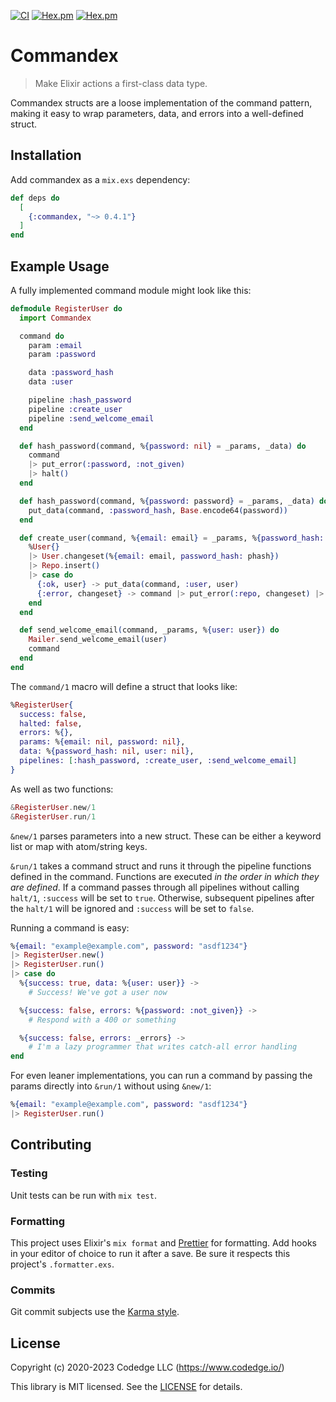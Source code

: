 [![CI](https://github.com/codedge-llc/commandex/actions/workflows/ci.yml/badge.svg)](https://github.com/codedge-llc/commandex/actions/workflows/ci.yml)
[![Hex.pm](http://img.shields.io/hexpm/v/commandex.svg)](https://hex.pm/packages/commandex)
[![Hex.pm](http://img.shields.io/hexpm/dt/commandex.svg)](https://hex.pm/packages/commandex)

# Commandex

> Make Elixir actions a first-class data type.

Commandex structs are a loose implementation of the command pattern, making it easy
to wrap parameters, data, and errors into a well-defined struct.

## Installation

Add commandex as a `mix.exs` dependency:

```elixir
def deps do
  [
    {:commandex, "~> 0.4.1"}
  ]
end
```

## Example Usage

A fully implemented command module might look like this:

```elixir
defmodule RegisterUser do
  import Commandex

  command do
    param :email
    param :password

    data :password_hash
    data :user

    pipeline :hash_password
    pipeline :create_user
    pipeline :send_welcome_email
  end

  def hash_password(command, %{password: nil} = _params, _data) do
    command
    |> put_error(:password, :not_given)
    |> halt()
  end

  def hash_password(command, %{password: password} = _params, _data) do
    put_data(command, :password_hash, Base.encode64(password))
  end

  def create_user(command, %{email: email} = _params, %{password_hash: phash} = _data) do
    %User{}
    |> User.changeset(%{email: email, password_hash: phash})
    |> Repo.insert()
    |> case do
      {:ok, user} -> put_data(command, :user, user)
      {:error, changeset} -> command |> put_error(:repo, changeset) |> halt()
    end
  end

  def send_welcome_email(command, _params, %{user: user}) do
    Mailer.send_welcome_email(user)
    command
  end
end
```

The `command/1` macro will define a struct that looks like:

```elixir
%RegisterUser{
  success: false,
  halted: false,
  errors: %{},
  params: %{email: nil, password: nil},
  data: %{password_hash: nil, user: nil},
  pipelines: [:hash_password, :create_user, :send_welcome_email]
}
```

As well as two functions:

```elixir
&RegisterUser.new/1
&RegisterUser.run/1
```

`&new/1` parses parameters into a new struct. These can be either a keyword list
or map with atom/string keys.

`&run/1` takes a command struct and runs it through the pipeline functions defined
in the command. Functions are executed _in the order in which they are defined_.
If a command passes through all pipelines without calling `halt/1`, `:success`
will be set to `true`. Otherwise, subsequent pipelines after the `halt/1` will
be ignored and `:success` will be set to `false`.

Running a command is easy:

```elixir
%{email: "example@example.com", password: "asdf1234"}
|> RegisterUser.new()
|> RegisterUser.run()
|> case do
  %{success: true, data: %{user: user}} ->
    # Success! We've got a user now

  %{success: false, errors: %{password: :not_given}} ->
    # Respond with a 400 or something

  %{success: false, errors: _errors} ->
    # I'm a lazy programmer that writes catch-all error handling
end
```

For even leaner implementations, you can run a command by passing
the params directly into `&run/1` without using `&new/1`:

```elixir
%{email: "example@example.com", password: "asdf1234"}
|> RegisterUser.run()
```

## Contributing

### Testing

Unit tests can be run with `mix test`.

### Formatting

This project uses Elixir's `mix format` and [Prettier](https://prettier.io) for formatting.
Add hooks in your editor of choice to run it after a save. Be sure it respects this project's
`.formatter.exs`.

### Commits

Git commit subjects use the [Karma style](http://karma-runner.github.io/5.0/dev/git-commit-msg.html).

## License

Copyright (c) 2020-2023 Codedge LLC (https://www.codedge.io/)

This library is MIT licensed. See the [LICENSE](https://github.com/codedge-llc/commandex/blob/master/LICENSE) for details.
